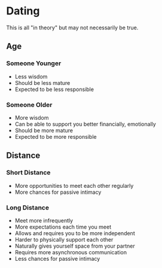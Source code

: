# Dating

This is all "in theory" but may not necessarily be true.

## Age

### Someone Younger

* Less wisdom
* Should be less mature
* Expected to be less responsible

### Someone Older

* More wisdom
* Can be able to support you better financially, emotionally
* Should be more mature
* Expected to be more responsible

## Distance

### Short Distance

* More opportunities to meet each other regularly
* More chances for passive intimacy

### Long Distance

* Meet more infrequently
* More expectations each time you meet
* Allows and requires you to be more independent
* Harder to physically support each other
* Naturally gives yourself space from your partner
* Requires more asynchronous communication
* Less chances for passive intimacy

